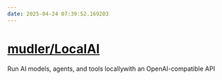 ```yaml
---
date: 2025-04-24 07:39:52.169203
---
```


# [mudler/LocalAI](https://github.com/mudler/LocalAI)

Run AI models, agents, and tools locallywith an OpenAI-compatible API